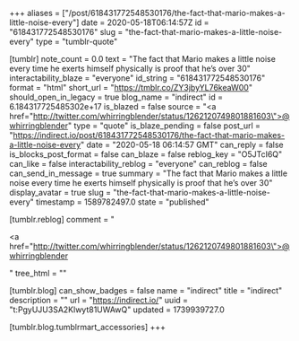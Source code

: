 +++
aliases = ["/post/618431772548530176/the-fact-that-mario-makes-a-little-noise-every"]
date = 2020-05-18T06:14:57Z
id = "618431772548530176"
slug = "the-fact-that-mario-makes-a-little-noise-every"
type = "tumblr-quote"

[tumblr]
note_count = 0.0
text = "The fact that Mario makes a little noise every time he exerts himself physically is proof that he&rsquo;s over 30"
interactability_blaze = "everyone"
id_string = "618431772548530176"
format = "html"
short_url = "https://tmblr.co/ZY3jbyYL76keaW00"
should_open_in_legacy = true
blog_name = "indirect"
id = 6.184317725485302e+17
is_blazed = false
source = "<a href=\"http://twitter.com/whirringblender/status/1262120749801881603\">@whirringblender</a>"
type = "quote"
is_blaze_pending = false
post_url = "https://indirect.io/post/618431772548530176/the-fact-that-mario-makes-a-little-noise-every"
date = "2020-05-18 06:14:57 GMT"
can_reply = false
is_blocks_post_format = false
can_blaze = false
reblog_key = "O5JTcI6Q"
can_like = false
interactability_reblog = "everyone"
can_reblog = false
can_send_in_message = true
summary = "The fact that Mario makes a little noise every time he exerts himself physically is proof that he’s over 30"
display_avatar = true
slug = "the-fact-that-mario-makes-a-little-noise-every"
timestamp = 1589782497.0
state = "published"

[tumblr.reblog]
comment = "<p><a href=\"http://twitter.com/whirringblender/status/1262120749801881603\">@whirringblender</a></p>"
tree_html = ""

[tumblr.blog]
can_show_badges = false
name = "indirect"
title = "indirect"
description = ""
url = "https://indirect.io/"
uuid = "t:PgyUJU3SA2Klwyt81UWAwQ"
updated = 1739939727.0

[tumblr.blog.tumblrmart_accessories]
+++
